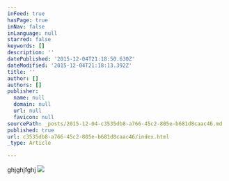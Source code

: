 ```yaml
---
inFeed: true
hasPage: true
inNav: false
inLanguage: null
starred: false
keywords: []
description: ''
datePublished: '2015-12-04T21:18:50.630Z'
dateModified: '2015-12-04T21:18:13.392Z'
title: ''
author: []
authors: []
publisher:
  name: null
  domain: null
  url: null
  favicon: null
sourcePath: _posts/2015-12-04-c3535db8-a766-45c2-805e-b681d8caac46.md
published: true
url: c3535db8-a766-45c2-805e-b681d8caac46/index.html
_type: Article

---
```

ghjghjfghj
![](https://the-grid-user-content.s3-us-west-2.amazonaws.com/f6298cd0-a08e-4256-bc16-2d4f738015bc.jpg)